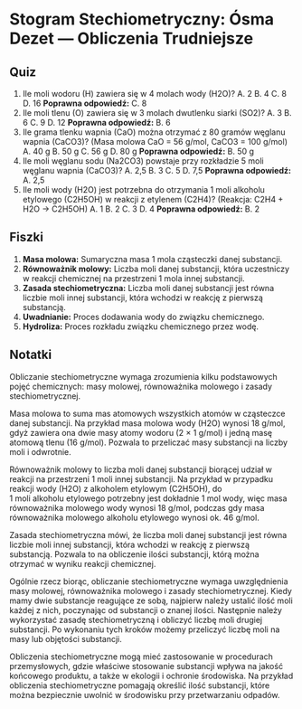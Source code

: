  # Stogram Stechiometryczny: Ósma Dezet — Obliczenia Trudniejsze

## Quiz

1. Ile moli wodoru (H) zawiera się w 4 molach wody (H2O)?
A. 2
B. 4
C. 8
D. 16
**Poprawna odpowiedź:** C. 8
2. Ile moli tlenu (O) zawiera się w 3 molach dwutlenku siarki (SO2)?
A. 3
B. 6
C. 9
D. 12
**Poprawna odpowiedź:** B. 6
3. Ile grama tlenku wapnia (CaO) można otrzymać z 80 gramów węglanu wapnia (CaCO3)? (Masa molowa CaO = 56 g/mol, CaCO3 = 100 g/mol)
A. 40 g
B. 50 g
C. 56 g
D. 80 g
**Poprawna odpowiedź:** B. 50 g
4. Ile moli węglanu sodu (Na2CO3) powstaje przy rozkładzie 5 moli węglanu wapnia (CaCO3)?
A. 2,5
B. 3
C. 5
D. 7,5
**Poprawna odpowiedź:** A. 2,5
5. Ile moli wody (H2O) jest potrzebna do otrzymania 1 moli alkoholu etylowego (C2H5OH) w reakcji z etylenem (C2H4)? (Reakcja: C2H4 + H2O → C2H5OH)
A. 1
B. 2
C. 3
D. 4
**Poprawna odpowiedź:** B. 2

## Fiszki

1. **Masa molowa:** Sumaryczna masa 1 mola cząsteczki danej substancji.
2. **Równoważnik molowy:** Liczba moli danej substancji, która uczestniczy w reakcji chemicznej na przestrzeni 1 mola innej substancji.
3. **Zasada stechiometryczna:** Liczba moli danej substancji jest równa liczbie moli innej substancji, która wchodzi w reakcję z pierwszą substancją.
4. **Uwadnianie:** Proces dodawania wody do związku chemicznego.
5. **Hydroliza:** Proces rozkładu związku chemicznego przez wodę.

## Notatki

Obliczanie stechiometryczne wymaga zrozumienia kilku podstawowych pojęć chemicznych: masy molowej, równoważnika molowego i zasady stechiometrycznej.

Masa molowa to suma mas atomowych wszystkich atomów w cząsteczce danej substancji. Na przykład masa molowa wody (H2O) wynosi 18 g/mol, gdyż zawiera ona dwie masy atomy wodoru (2 × 1 g/mol) i jedną masę atomową tlenu (16 g/mol). Pozwala to przeliczać masy substancji na liczby moli i odwrotnie.

Równoważnik molowy to liczba moli danej substancji biorącej udział w reakcji na przestrzeni 1 moli innej substancji. Na przykład w przypadku reakcji wody (H2O) z alkoholem etylowym (C2H5OH), do \
1 moli alkoholu etylowego potrzebny jest dokładnie 1 mol wody, więc masa równoważnika molowego wody wynosi 18 g/mol, podczas gdy masa równoważnika molowego alkoholu etylowego wynosi ok. 46 g/mol.

Zasada stechiometryczna mówi, że liczba moli danej substancji jest równa liczbie moli innej substancji, która wchodzi w reakcję z pierwszą substancją. Pozwala to na obliczenie ilości substancji, którą można otrzymać w wyniku reakcji chemicznej.

Ogólnie rzecz biorąc, obliczanie stechiometryczne wymaga uwzględnienia masy molowej, równoważnika molowego i zasady stechiometrycznej. Kiedy mamy dwie substancje reagujące ze sobą, najpierw należy ustalić ilość moli każdej z nich, poczynając od substancji o znanej ilości. Następnie należy wykorzystać zasadę stechiometryczną i obliczyć liczbę moli drugiej substancji. Po wykonaniu tych kroków możemy przeliczyć liczbę moli na masy lub objętości substancji.

Obliczenia stechiometryczne mogą mieć zastosowanie w procedurach przemysłowych, gdzie właściwe stosowanie substancji wpływa na jakość końcowego produktu, a także w ekologii i ochronie środowiska. Na przykład obliczenia stechiometryczne pomagają określić ilość substancji, które można bezpiecznie uwolnić w środowisku przy przetwarzaniu odpadów.